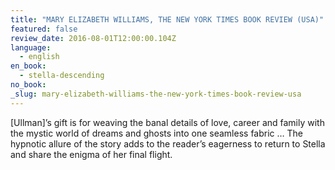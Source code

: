 ```yaml
---
title: "MARY ELIZABETH WILLIAMS, THE NEW YORK TIMES BOOK REVIEW (USA)"
featured: false
review_date: 2016-08-01T12:00:00.104Z
language:
  - english
en_book:
  - stella-descending
no_book:
_slug: mary-elizabeth-williams-the-new-york-times-book-review-usa
---
```


[Ullman]’s gift is for weaving the banal details of love, career and family with the mystic world of dreams and ghosts into one seamless fabric … The hypnotic allure of the story adds to the reader’s eagerness to return to Stella and share the enigma of her final flight.

